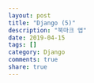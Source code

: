 ```yaml
---
layout: post
title: "Django (5)"
description: "북마크 앱"
date: 2019-04-15
tags: []
category: Django
comments: true
share: true
---
```

